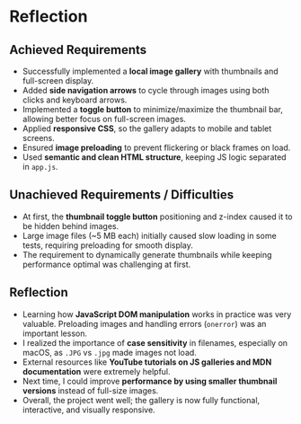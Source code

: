 # Reflection

## Achieved Requirements

- Successfully implemented a **local image gallery** with thumbnails and full-screen display.
- Added **side navigation arrows** to cycle through images using both clicks and keyboard arrows.
- Implemented a **toggle button** to minimize/maximize the thumbnail bar, allowing better focus on full-screen images.
- Applied **responsive CSS**, so the gallery adapts to mobile and tablet screens.
- Ensured **image preloading** to prevent flickering or black frames on load.
- Used **semantic and clean HTML structure**, keeping JS logic separated in `app.js`.

## Unachieved Requirements / Difficulties

- At first, the **thumbnail toggle button** positioning and z-index caused it to be hidden behind images.
- Large image files (~5 MB each) initially caused slow loading in some tests, requiring preloading for smooth display.
- The requirement to dynamically generate thumbnails while keeping performance optimal was challenging at first.

## Reflection

- Learning how **JavaScript DOM manipulation** works in practice was very valuable. Preloading images and handling errors (`onerror`) was an important lesson.
- I realized the importance of **case sensitivity** in filenames, especially on macOS, as `.JPG` vs `.jpg` made images not load.
- External resources like **YouTube tutorials on JS galleries and MDN documentation** were extremely helpful.
- Next time, I could improve **performance by using smaller thumbnail versions** instead of full-size images.
- Overall, the project went well; the gallery is now fully functional, interactive, and visually responsive.

